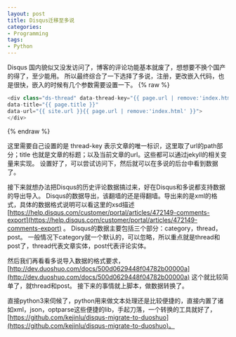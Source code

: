 ```yaml
---
layout: post
title: Disqus迁移至多说
categories:
- Programming
tags:
- Python
---
```


Disqus 国内貌似又没发访问了，博客的评论功能基本就废了，想想要不换个国产的得了，至少能用。
所以最终综合了一下选择了多说，注册，更改嵌入代码，也是很快，嵌入的时候有几个参数需要设置一下。
{% raw %}
```js
<div class="ds-thread" data-thread-key="{{ page.url | remove:'index.html' }}" 
data-title="{{ page.title }}" 
data-url="{{ site.url }}{{ page.url | remove:'index.html' }}">
</div>
```
{% endraw %}

这里需要自己设置的是 thread-key 表示文章的唯一标识，这里取了url的path部分；title 也就是文章的标题；以及当前文章的url。这些都可以通过jekyll的相关变量来实现。
设置好了，可以尝试访问下，然后就可以在多说的后台中看到数据了。

接下来就想办法把Disqus的历史评论数据搞过来，好在Disqus和多说都支持数据的导出导入。
Disqus的数据导出，该翻墙的还是得翻墙。导出来的是xml的格式，具体的数据格式说明可以看这里的xsd描述 [https://help.disqus.com/customer/portal/articles/472149-comments-export](https://help.disqus.com/customer/portal/articles/472149-comments-export) 。
Disqus的数据主要包括三个部分：category，thread，post。
一般情况下category就一个默认的，可以忽略，所以重点就是thread和post了，thread代表文章实体，post代表评论实体。

然后我们再看看多说导入数据的格式要求，[http://dev.duoshuo.com/docs/500d0629448f04782b00000a](http://dev.duoshuo.com/docs/500d0629448f04782b00000a) 这个就比较简单了，就thread和post。
接下来的事情就上脚本，做数据转换了。

直接python3来伺候了，python用来做文本处理还是比较便捷的，直接内置了诸如xml，json，optparse这些便捷的lib，手起刀落，一个转换的工具就好了，[https://github.com/kejinlu/disqus-migrate-to-duoshuo](https://github.com/kejinlu/disqus-migrate-to-duoshuo)。
